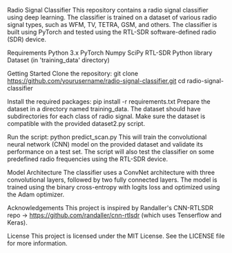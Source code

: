 Radio Signal Classifier
This repository contains a radio signal classifier using deep learning. The classifier is trained on a dataset of various radio signal types, such as WFM, TV, TETRA, GSM, and others. The classifier is built using PyTorch and tested using the RTL-SDR software-defined radio (SDR) device.

Requirements
Python 3.x
PyTorch
Numpy
SciPy
RTL-SDR Python library
Dataset (in 'training_data' directory)

Getting Started
Clone the repository:
    git clone https://github.com/yourusername/radio-signal-classifier.git
    cd radio-signal-classifier

Install the required packages:
    pip install -r requirements.txt
Prepare the dataset in a directory named training_data. The dataset should have subdirectories for each class of radio signal. Make sure the dataset is compatible with the provided dataset2.py script.

Run the script:
    python predict_scan.py
This will train the convolutional neural network (CNN) model on the provided dataset and validate its performance on a test set. The script will also test the classifier on some predefined radio frequencies using the RTL-SDR device.

Model Architecture
The classifier uses a ConvNet architecture with three convolutional layers, followed by two fully connected layers. The model is trained using the binary cross-entropy with logits loss and optimized using the Adam optimizer.

Acknowledgements
This project is inspired by Randaller's CNN-RTLSDR repo -> https://github.com/randaller/cnn-rtlsdr (which uses Tenserflow and Keras). 

License
This project is licensed under the MIT License. See the LICENSE file for more information.


